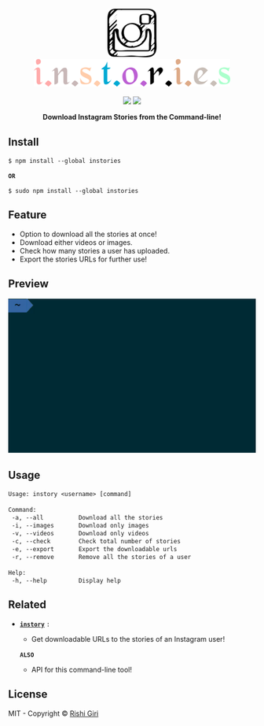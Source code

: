 <p align="center">
<br>
	<a href="https://www.npmjs.com/package/instories"><img src="media/logo.png" alt="instories" width="100"></a>
	<br>
	<img src="media/text4136.png" width="400">
	<br>
	<br>
	<a href="https://travis-ci.org/CodeDotJS/instories"><img src="https://travis-ci.org/CodeDotJS/instories.svg?branch=master"></a>
	<img src="https://img.shields.io/badge/code_style-XO-5ed9c7.svg">
</p>

<p align="center"><b>Download Instagram Stories from the Command-line!</b></p>


## Install

```
$ npm install --global instories
```
__`OR`__
```
$ sudo npm install --global instories
```

## Feature

- Option to download all the stories at once!
- Download either videos or images.
- Check how many stories a user has uploaded.
- Export the stories URLs for further use!

## Preview

<p align="center">
	<img src="media/preview.gif">
</p>


## Usage

```
Usage: instory <username> [command]

Command:
 -a, --all          Download all the stories
 -i, --images       Download only images
 -v, --videos       Download only videos
 -c, --check        Check total number of stories
 -e, --export       Export the downloadable urls
 -r, --remove       Remove all the stories of a user

Help:
 -h, --help         Display help

```

## Related

- __[`instory`](https://github.com/CodeDotJS/instory)__ `:`
	- Get downloadable URLs to the stories of an Instagram user!

	__`ALSO`__

	- API for this command-line tool!

## License

MIT - Copyright &copy; [Rishi Giri](http://rishi.ml)
